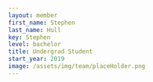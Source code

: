 ```yaml
---
layout: member
first_name: Stephen
last_name: Hull
key: Stephen
level: bachelor
title: Undergrad Student
start_year: 2019
image: /assets/img/team/placeHolder.png
---
```

